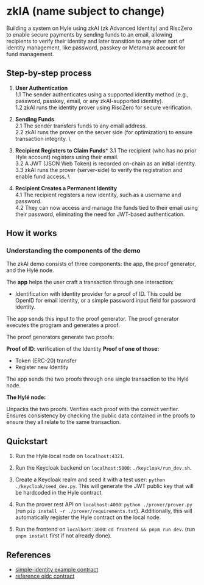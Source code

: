 # zkIA (name subject to change)

Building a system on Hyle using zkAI (zk Advanced Identity) and RiscZero to enable secure payments by sending funds to an email, allowing recipients to verify their identity and later transition to any other sort of identity management, like password, passkey or Metamask account for fund management.

## Step-by-step process

1. **User Authentication** \
1.1 The sender authenticates using a supported identity method (e.g., password, passkey, email, or any zkAI-supported identity). \
1.2 zkAI runs the identity prover using RiscZero for secure verification.

2. **Sending Funds** \
2.1 The sender transfers funds to any email address. \
2.2 zkAI runs the prover on the server side (for optimization) to ensure transaction integrity. \

3. **Recipient Registers to Claim Funds***
3.1 The recipient (who has no prior Hyle account) registers using their email. \
3.2 A JWT (JSON Web Token) is recorded on-chain as an initial identity. \
3.3 zkAI runs the prover (server-side) to verify the registration and enable fund access. \

4. **Recipient Creates a Permanent Identity** \
4.1 The recipient registers a new identity, such as a username and password. \
4.2 They can now access and manage the funds tied to their email using their password, eliminating the need for JWT-based authentication.

## How it works

### Understanding the components of the demo

The zkAI demo consists of three components: the app, the proof generator, and the Hylé node.

The **app** helps the user craft a transaction through one interaction:

- Identification with identity provider for a proof of ID. This could be OpenID for email identity, or a simple password input field for password identity. 

The app sends this input to the proof generator. The proof generator executes the program and generates a proof.

The proof generators generate two proofs:

**Proof of ID**: verification of the Identity
**Proof of one of those:**
- Token (ERC-20) transfer
- Register new Identity
  
The app sends the two proofs through one single transaction to the Hylé node.

**The Hylé node:**

Unpacks the two proofs.
Verifies each proof with the correct verifier.
Ensures consistency by checking the public data contained in the proofs to ensure they all relate to the same transaction.


## Quickstart

1. Run the Hyle local node on `localhost:4321`.

2. Run the Keycloak backend on `localhost:5000`: `./keycloak/run_dev.sh`.

3. Create a Keycloak realm and seed it with a test user: `python ./keycloak/seed_dev.py`. This will generate the JWT public key that will be hardcoded in the Hyle contract.

4. Run the prover rest API on `localhost:4000`: `python ./prover/prover.py` (run `pip install -r ./prover/requirements.txt`). Additionally, this will automatically register the Hyle contract on the local node.

5. Run the frontend on `localhost:3000`: `cd frontend && pnpm run dev`. (run `pnpm install` first if not already done).

## References

- [simple-identity example contract](https://github.com/Hyle-org/examples/blob/main/simple-identity)
- [reference oidc contract](https://github.com/Hyle-org/hackathons/tree/main/oidc-identity)
